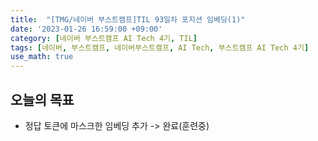 ```yaml
---
title:  "[TMG/네이버 부스트캠프]TIL 93일차 포지션 임베딩(1)"
date: '2023-01-26 16:59:00 +09:00'
category: [네이버 부스트캠프 AI Tech 4기, TIL]
tags: [네이버, 부스트캠프, 네이버부스트캠프, AI Tech, 부스트캠프 AI Tech 4기]
use_math: true
---
```


## 오늘의 목표
- 정답 토큰에 마스크한 임베딩 추가 -> 완료(훈련중)